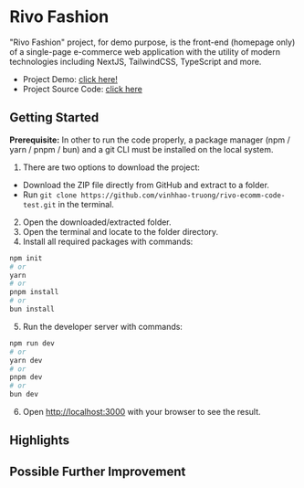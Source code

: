 # Rivo Fashion

"Rivo Fashion" project, for demo purpose, is the front-end (homepage only) of a single-page e-commerce web application with the utility of modern technologies including NextJS, TailwindCSS, TypeScript and more.

- Project Demo: [click here!](https://rivo-ecomm-code-test.vercel.app/)
- Project Source Code: [click here](https://github.com/vinhhao-truong/rivo-ecomm-code-test)

## Getting Started

**Prerequisite:** In other to run the code properly, a package manager (npm / yarn / pnpm / bun) and a git CLI must be installed on the local system.

1. There are two options to download the project:

- Download the ZIP file directly from GitHub and extract to a folder.
- Run `git clone https://github.com/vinhhao-truong/rivo-ecomm-code-test.git` in the terminal.

2. Open the downloaded/extracted folder.
3. Open the terminal and locate to the folder directory.
4. Install all required packages with commands:

```bash
npm init
# or
yarn
# or
pnpm install
# or
bun install
```

5. Run the developer server with commands:

```bash
npm run dev
# or
yarn dev
# or
pnpm dev
# or
bun dev
```

6. Open [http://localhost:3000](http://localhost:3000) with your browser to see the result.

## Highlights

## Possible Further Improvement

